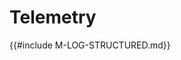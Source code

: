 ﻿<!-- Copyright (c) Microsoft Corporation. Licensed under the MIT license. -->

# Telemetry

{{#include M-LOG-STRUCTURED.md}}
